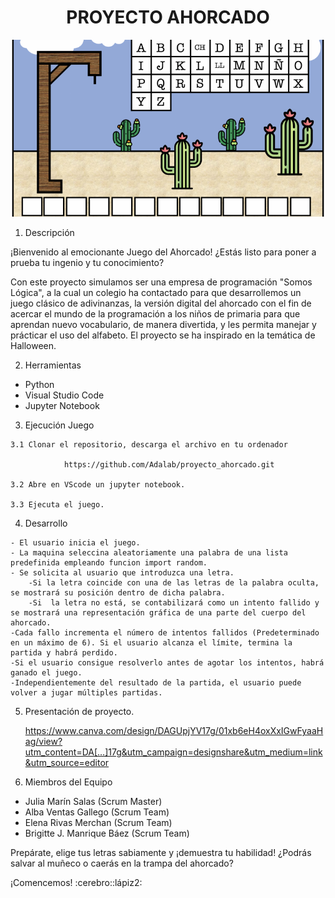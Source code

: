 <h1 align="center"> PROYECTO AHORCADO </h1>


![Ahorcado](https://github.com/Adalab/proyecto_ahorcado/blob/main/juego_ahorcado.png) 


1.   Descripción

¡Bienvenido al emocionante Juego del Ahorcado! ¿Estás listo para poner a prueba tu ingenio y tu conocimiento?

Con este proyecto simulamos ser una empresa de programación "Somos Lógica", a la cual un colegio ha contactado para que desarrollemos un juego clásico de adivinanzas, la versión digital del ahorcado  con el  fin de acercar el mundo de la programación a los niños de primaria para que aprendan nuevo vocabulario, de manera divertida,  y les permita manejar y prácticar el uso del alfabeto. El proyecto se ha inspirado en la temática de Halloween.

 
2.   Herramientas
- Python
- Visual Studio Code
- Jupyter Notebook

3.   Ejecución Juego

    3.1 Clonar el repositorio, descarga el archivo en tu ordenador

                https://github.com/Adalab/proyecto_ahorcado.git

    3.2 Abre en VScode un jupyter notebook.
    
    3.3 Ejecuta el juego.

4.   Desarrollo

    - El usuario inicia el juego. 
    - La maquina seleccina aleatoriamente una palabra de una lista predefinida empleando funcion import random.
    - Se solicita al usuario que introduzca una letra.
        -Si la letra coincide con una de las letras de la palabra oculta, se mostrará su posición dentro de dicha palabra.
        -Si  la letra no está, se contabilizará como un intento fallido y se mostrará una representación gráfica de una parte del cuerpo del ahorcado. 
    -Cada fallo incrementa el número de intentos fallidos (Predeterminado en un máximo de 6). Si el usuario alcanza el límite, termina la partida y habrá perdido. 
    -Si el usuario consigue resolverlo antes de agotar los intentos, habrá ganado el juego.
    -Independientemente del resultado de la partida, el usuario puede volver a jugar múltiples partidas.  


5.    Presentación de proyecto.

        https://www.canva.com/design/DAGUpjYV17g/01xb6eH4oxXxIGwFyaaHag/view?utm_content=DA[…]17g&utm_campaign=designshare&utm_medium=link&utm_source=editor

6.    Miembros del Equipo

- Julia Marín Salas (Scrum Master)
- Alba Ventas Gallego (Scrum Team)
- Elena Rivas Merchan (Scrum Team)
- Brigitte J. Manrique Báez (Scrum Team)



Prepárate, elige tus letras sabiamente y ¡demuestra tu habilidad! ¿Podrás salvar al muñeco o caerás en la trampa del ahorcado?

¡Comencemos! :cerebro::lápiz2:
